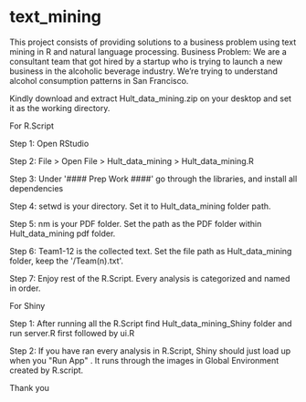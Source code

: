 # text_mining
This project consists of providing solutions to a business problem using text mining in R and natural language processing. Business Problem: We are a consultant team that got hired by a startup who is trying to launch a new business in the alcoholic beverage industry. We’re trying to understand alcohol consumption patterns in San Francisco.

Kindly download and extract Hult_data_mining.zip on your desktop and set it as the working directory.

For R.Script

Step 1: Open RStudio

Step 2: File > Open File > Hult_data_mining > Hult_data_mining.R

Step 3: Under '#### Prep Work ####' go through the libraries, and install all dependencies

Step 4: setwd is your directory. Set it to Hult_data_mining folder path.

Step 5: nm is your PDF folder. Set the path as the PDF folder within Hult_data_mining pdf folder.

Step 6: Team1-12 is the collected text. Set the file path as Hult_data_mining folder, keep the '/Team(n).txt'.

Step 7: Enjoy rest of the R.Script. Every analysis is categorized and named in order.

For Shiny

Step 1: After running all the R.Script find Hult_data_mining_Shiny folder and run server.R first followed by ui.R

Step 2: If you have ran every analysis in R.Script, Shiny should just load up when you "Run App" . It runs through the images in Global Environment created by R.script.

Thank you
